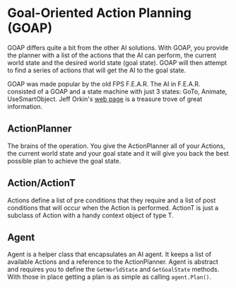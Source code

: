 ﻿# Goal-Oriented Action Planning (GOAP)

GOAP differs quite a bit from the other AI solutions. With GOAP, you provide the planner with a list of the actions that the AI can perform, the current world state and the desired world state (goal state). GOAP will then attempt to find a series of actions that will get the AI to the goal state.

GOAP was made popular by the old FPS F.E.A.R. The AI in F.E.A.R. consisted of a GOAP and a state machine with just 3 states: GoTo, Animate, UseSmartObject. Jeff Orkin's [web page](http://alumni.media.mit.edu/~jorkin/goap.html) is a treasure trove of great information.


## ActionPlanner
The brains of the operation. You give the ActionPlanner all of your Actions, the current world state and your goal state and it will give you back the best possible plan to achieve the goal state.


## Action/ActionT
Actions define a list of pre conditions that they require and a list of post conditions that will occur when the Action is performed. ActionT is just a subclass of Action with a handy context object of type T.


## Agent
Agent is a helper class that encapsulates an AI agent. It keeps a list of available Actions and a reference to the ActionPlanner. Agent is abstract and requires you to define the `GetWorldState` and `GetGoalState` methods. With those in place getting a plan is as simple as calling `agent.Plan()`.